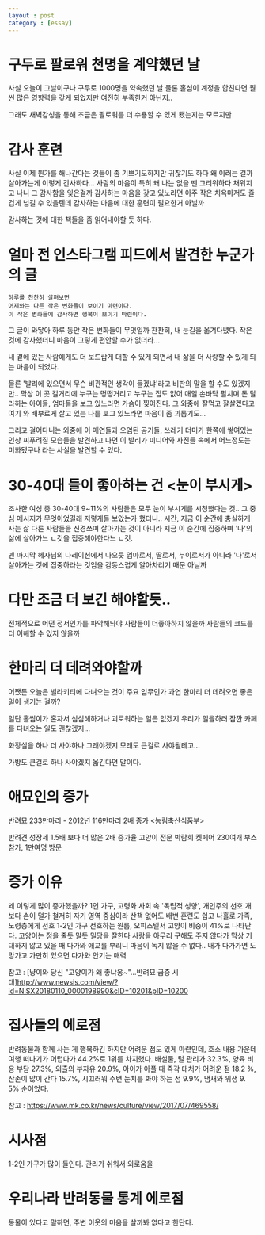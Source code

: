 ```yaml
---
layout : post
category : [essay]
---
```


# 구두로 팔로워 천명을 계약했던 날

사실 오늘이 그날이구나
구두로 1000명을 약속했던 날
물론 홀섬이 계정을 합친다면
훨씬 많은 영향력을 갖게 되었지만
여전히 부족한거 아닌지..

그래도 새벽감성을 통해 조금은 팔로워를 더 수용할 수 있게 됐는지는 모르지만


# 감사 훈련

사실 이제 뭔가를 해나간다는 것들이 좀 기쁘기도하지만
귀찮기도 하다
왜 이러는 걸까
살아가는게 이렇게 간사하다...
사람의 마음이 특히
왜 나는 없을 땐 그리워하다
채워지고 나니 그 감사함을 잊은걸까
감사하는 마음을 갖고 있노라면
아주 작은 치욕마저도
즐겁게 넘길 수 있을텐데
감사하는 마음에 대한 훈련이 필요한거 아닐까

감사하는 것에 대한 책들을 좀 읽어내야할 듯 하다.

# 얼마 전 인스타그램 피드에서 발견한 누군가의 글

```
하루를 찬찬히 살펴보면
어제와는 다른 작은 변화들이 보이기 마련이다.
이 작은 변화들에 감사하면 행복이 보이기 마련이다.
```

그 글이 와닿아 하루 동안 작은 변화들이 무엇일까
찬찬히, 내 눈길을 옮겨다녔다.
작은 것에 감사했더니
마음이 그렇게 편안할 수가 없더라...

내 곁에 있는 사람에게도 더 보드랍게 대할 수 있게 되면서
내 삶을 더 사랑할 수 있게 되는 마음이 되었다.

물론 '발리에 있으면서 무슨 비관적인 생각이 들겠냐'라고 비판의 말을 할 수도 있겠지만..
막상 이 곳 길거리에 누구는 떵떵거리고 누구는 집도 없어 매일 손바닥 펼치며 돈 달라하는 
아이들, 엄마들을 보고 있노라면 가슴이 찢어진다.
그 와중에 잘먹고 잘살겠다고 여기 와 배부르게 살고 있는 나를 보고 있노라면
마음이 좀 괴롭기도...

그리고 걸어다니는 와중에 
이 매연들과 오염된 공기들,
쓰레기 더미가 한쪽에 쌓여있는 인상 찌푸려질 모습들을 발견하고 나면
이 발리가 미디어와 사진들 속에서 어느정도는 미화됐구나
라는 사실을 발견할 수 있다.


# 30-40대 들이 좋아하는 건 <눈이 부시게>

조사한 여성 중 30-40대 9~11%의 사람들은 모두
눈이 부시게를 시청했다는 것..
그 중심 메시지가 무엇이었길래 저렇게들 보았는가 했더니..
시간, 지금 이 순간에 충실하게 사는 삶 
다른 사람들을 신경쓰며 살아가는 것이 아니라
지금 이 순간에 집중하며 '나'의 삶에 살아가느 ㄴ것을 집중해야한다느 ㄴ것.

맨 마지막 혜자님의 나레이션에서 나오듯
엄마로서, 딸로서, 누이로서가 아니라
'나'로서 살아가는 것에 집중하라는 것임을
감동스럽게 알아차리기 때문 아닐까

# 다만 조금 더 보긴 해야할듯..

전체적으로 어떤 정서인가를 파악해놔야
사람들이 더좋아하지 않을까
사람들의 코드를 더 이해할 수 있지 않을까


# 한마리 더 데려와야할까

어쨌든 오늘은 빌라키티에 다녀오는 것이 주요 임무인가
과연 한마리 더 데려오면 좋은 일이 생기는 걸까?

일단 홀썸이가 혼자서 심심해하거나 괴로워하는 일은 없겠지
우리가 일을하러 잠깐 카페를 다녀오는 일도 괜찮겠지...

화장실을 하나 더 사야하나
그래야겠지
모래도 큰걸로 사야될테고...

가방도 큰걸로 하나 사야겠지
옮긴다면 말이다.

# 애묘인의 증가

반려묘 233만마리 - 2012년 116만마리 2배 증가 <농림축산식품부>

반려견 성장세 1.5배 보다 더 많은 2배 증가율
고양이 전문 박람회 켓페어 230여개 부스 참가, 1만여명 방문

# 증가 이유

왜 이렇게 많이 증가했을까?
1인 가구, 고령화 사회 속 '독립적 성향', 개인주의 선호
개보다 손이 덜가
철저히 자기 영역 중심이라 산책 없어도
배변 훈련도 쉽고
나홀로 가족, 노령층에게 선호
1-2인 가구 선호하는 원룸, 오피스텔서 고양이 비중이 41%로 나타난다.
고양이는 정을 줄듯 말듯 밀당을 잘한다
사랑을 아무리 구해도 주지 않다가 막상 기대하지 않고 있을 때 다가와 애교를 부리니 마음이 녹지 않을 수 없다..
내가 다가가면 도망가고 가만히 있으면 다가와 안기는 매력

참고 : [냥이와 당신 "고양이가 왜 좋냐옹~"…반려묘 급증 시대]http://www.newsis.com/view/?id=NISX20180110_0000198990&cID=10201&pID=10200


# 집사들의 에로점

반려동물과 함께 사는 게 행복하긴 하지만 어려운 점도 있게 마련인데, 호소 내용 가운데 
여행 떠나기가 어렵다가 44.2%로 1위를 차지했다. 
배설물, 털 관리가 32.3%, 양육 비용 부담 27.3%, 외출의 부자유 20.9%, 아이가 아플 때 즉각 대처가 어려운 점 18.2 %, 잔손이 많이 간다 15.7%, 
시끄러워 주변 눈치를 봐야 하는 점 9.9%, 냄새와 위생 9. 5% 순이었다. 

참고 : https://www.mk.co.kr/news/culture/view/2017/07/469558/

# 시사점

1-2인 가구가 많이 들인다.
관리가 쉬워서
외로움을 

# 우리나라 반려동물 통계 에로점

동물이 있다고 말하면, 주변 이웃의 미움을 살까봐 없다고 한단다.


